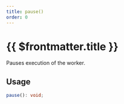 ```yaml
---
title: pause()
order: 0
---
```


# {{ $frontmatter.title }}

Pauses execution of the worker.

## Usage

```ts
pause(): void;
```
